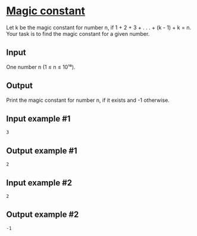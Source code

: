 # [Magic constant](https://www.e-olymp.com/en/problems/5064)
Let k be the magic constant for number n, if 1 + 2 + 3 + . . . + (k - 1) + k = n. Your task is to find the magic constant for a given number.

## Input
One number n (1 ≤ n ≤ 10¹⁸).

## Output
Print the magic constant for number n, if it exists and -1 otherwise.

## Input example #1
```
3
```

## Output example #1
```
2
```

## Input example #2
```
2
```

## Output example #2
```
-1
```
